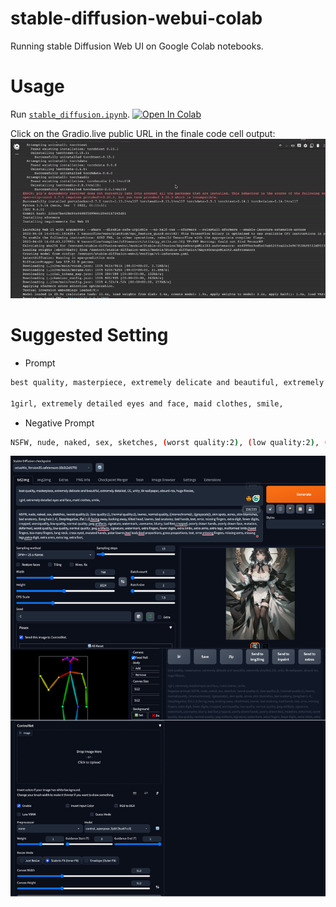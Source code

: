 # stable-diffusion-webui-colab

Running stable Diffusion Web UI on Google Colab notebooks.

# Usage

Run [`stable_diffusion.ipynb`][colab-notebook-stable-diffusion-webui-colab].
[![Open In Colab][colab-badge]][colab-notebook-stable-diffusion-webui-colab]

[colab-notebook-stable-diffusion-webui-colab]: https://colab.research.google.com/github/cyruslauwork/stable-diffusion-webui-colab/blob/master/stable_diffusion_webui_colab.ipynb
[colab-badge]: https://colab.research.google.com/assets/colab-badge.svg

Click on the Gradio.live public URL in the finale code cell output:
![](img/0.gif)

# Suggested Setting

- Prompt

```bash
best quality, masterpiece, extremely delicate and beautiful, extremely detailed, CG, unity, 8k wallpaper, absurd-res, huge filesize,

1girl, extremely detailed eyes and face, maid clothes, smile,
```

- Negative Prompt

```bash
NSFW, nude, naked, sex, sketches, (worst quality:2), (low quality:2), (normal quality:2), lowres, normal quality, ((monochrome)), ((grayscale)), skin spots, acnes, skin blemishes, bad anatomy, (long hair:1.4), DeepNegative, (fat:1.2), facing away, looking away, tilted head, lowres, bad anatomy, bad hands, text, error, missing fingers, extra digit, fewer digits, cropped, username, blurry, bad feet, cropped, poorly drawn hands, poorly drawn face, mutation, deformed, worst quality, low quality, normal quality, jpeg artifacts, signature, watermark, extra fingers, fewer digits, extra limbs, extra arms, extra legs, malformed limbs, fused fingers, too many fingers, long neck, cross-eyed, mutated hands, polar lowres, bad body, bad proportions, gross proportions, text, error, missing fingers, missing arms, missing legs, extra digit, extra arms, extra leg, extra foot,
```

![](img/1.jpg)
